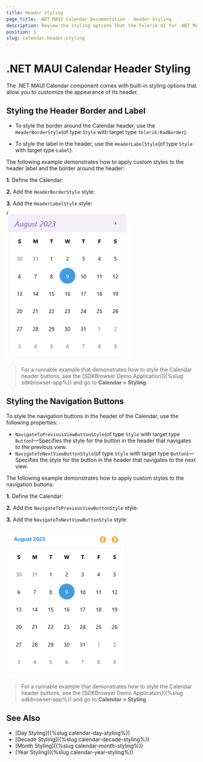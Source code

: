 ```yaml
---
title: Header Styling
page_title: .NET MAUI Calendar Documentation - Header Styling
description: Review the styling options that the Telerik UI for .NET MAUI Calendar control provides for its header.
position: 1
slug: calendar-header-styling
---
```


# .NET MAUI Calendar Header Styling

The .NET MAUI Calendar component comes with built-in styling options that allow you to customize the appearance of its header.

## Styling the Header Border and Label

* To style the border around the Calendar header, use the `HeaderBorderStyle`(of type `Style` with target type `telerik:RadBorder`).

* To style the label in the header, use the `HeaderLabelStyle`(of type `Style` with target type `Label`).

The following example demonstrates how to apply custom styles to the header label and the border around the header:

**1.** Define the Calendar:

<snippet id='calendar-headerlabel-styling'/>

**2.** Add the `HeaderBorderStyle` style:

<snippet id='calendar-headerborder-style'/>

**3.** Add the `HeaderLabelStyle` style:

<snippet id='calendar-headerlabel-style'/>

![.NET MAUI Calendar Header Style](images/calendar-header-styling.png)

> For a runnable example that demonstrates how to style the Calendar header buttons, see the [SDKBrowser Demo Application]({%slug sdkbrowser-app%}) and go to **Calendar > Styling**.

## Styling the Navigation Buttons

To style the navigation buttons in the header of the Calendar, use the following properties:

* `NavigateToPreviousViewButtonStyle`(of type `Style` with target type `Button`)&mdash;Specifies the style for the button in the header that navigates to the previous view.
* `NavigateToNextViewButtonStyle`(of type `Style` with target type `Button`)&mdash;Specifies the style for the button in the header that navigates to the next view.

The following example demonstrates how to apply custom styles to the navigation buttons:

**1.** Define the Calendar:

<snippet id='calendar-headerbuttons-styling'/>

**2.** Add the `NavigateToPreviousViewButtonStyle` style:

<snippet id='calendar-navigatetopreviousbutton-style'/>

**3.** Add the `NavigateToNextViewButtonStyle` style:

![.NET MAUI Calendar Navigation Buttons Style](images/calendar-headerbuttons-styling.png)

> For a runnable example that demonstrates how to style the Calendar header buttons, see the [SDKBrowser Demo Application]({%slug sdkbrowser-app%}) and go to **Calendar > Styling**.

## See Also

- [Day Styling]({%slug calendar-day-styling%})
- [Decade Styling]({%slug calendar-decade-styling%})
- [Month Styling]({%slug calendar-month-styling%})
- [Year Styling]({%slug calendar-year-styling%})
